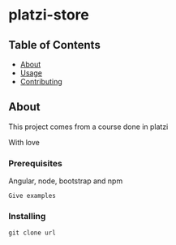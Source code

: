 # platzi-store

## Table of Contents

- [About](#about)
- [Usage](#usage)
- [Contributing](../CONTRIBUTING.md)

## About <a name = "about"></a>

This project comes from a course done in platzi

With love 
### Prerequisites

Angular, node, bootstrap and npm

```
Give examples
```

### Installing

```
git clone url
```
